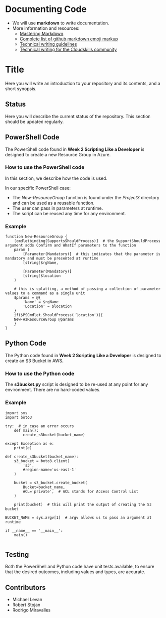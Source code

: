# Documenting Code

- We will use **markdown** to write documentation.
- More information and resources:
    - [Mastering Markdown](https://guides.github.com/features/mastering-markdown/)
    - [Complete list of github markdown emoji markup](https://gist.github.com/rxaviers/7360908)
    - [Technical writing guidelines](https://www.digitalocean.com/community/tutorials/digitalocean-s-technical-writing-guidelines)
    - [Technical writing for the Cloudskills community](https://github.com/CloudSkills/technical-writing-for-cloudskills-community)

# Title

Here you will write an introduction to your repository and its contents, and a short synopsis.

## Status

Here you will describe the current status of the repository. This section should be updated regularly.

## PowerShell Code

The PowerShell code found in **Week 2 Scripting Like a Developer** is designed to create a new Resource Group in Azure.

### How to use the PowerShell code

In this section, we describe how the code is used.

In our specific PowerShell case:

- The *New-ResourceGroup* function is found under the *Project3* directory and can be used as a reusable function. 
- The user can pass in parameters at runtime.
- The script can be reused any time for any environment.

### Example

```
function New-ResourceGroup {
    [cmdletbinding(SupportsShouldProcess)]  # the SupportShouldProcess argument adds Confirm and WhatIf parameters to the function
    param (
        [Parameter(Mandatory)]  # this indicates that the parameter is mandatory and must be presented at runtime
        [string]$rgName,

        [Parameter(Mandatory)]
        [string]$location
    )

    # this is splatting, a method of passing a collection of parameter values to a command as a single unit
    $params = @{
        'Name' = $rgName
        'Location' = $location
    }
    if($PSCmdlet.ShouldProcess('location')){
    New-AzResourceGroup @params
    }
}
```

## Python Code

The Python code found in **Week 2 Scripting Like a Developer** is designed to create an S3 Bucket in AWS.

### How to use the Python code

The **s3bucket.py** script is designed to be re-used at any point for any environment. There are no hard-coded values.

### Example

```
import sys
import boto3

try:  # in case an error occurs
    def main():
        create_s3bucket(bucket_name)

except Exception as e:
    print(e)

def create_s3bucket(bucket_name):
    s3_bucket = boto3.client(
        's3',
        #region-name='us-east-1'
    )

    bucket = s3_bucket.create_bucket(
        Bucket=bucket_name,
        ACL='private',  # ACL stands for Access Control List
    )

    print(bucket)  # this will print the output of creating the S3 bucket

BUCKET_NAME = sys.argv[1]  # argv allows us to pass an argument at runtime

if __name__ == '__main__':
    main()
   
```

## Testing

Both the PowerShell and Python code have unit tests available, to ensure that the desired outcomes, including values and types, are accurate.

## Contributors

- Michael Levan
- Robert Stojan
- Rodrigo Miravalles
